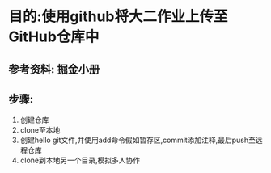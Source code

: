 # 目的:使用github将大二作业上传至GitHub仓库中
## 参考资料: 掘金小册
## 步骤:
1. 创建仓库
2. clone至本地
3. 创建hello git文件,并使用add命令假如暂存区,commit添加注释,最后push至远程仓库
4. clone到本地另一个目录,模拟多人协作